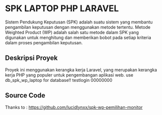 # SPK LAPTOP PHP LARAVEL

Sistem Pendukung Keputusan (SPK) adalah suatu sistem yang membantu pengambilan keputusan dengan menggunakan metode tertentu. Metode Weighted Product (WP) adalah salah satu metode dalam SPK yang digunakan untuk menghitung dan memberikan bobot pada setiap kriteria dalam proses pengambilan keputusan.

## Deskripsi Proyek

Proyek ini menggunakan kerangka kerja Laravel, yang merupakan kerangka kerja PHP yang populer untuk pengembangan aplikasi web. 
use db_spk_wp_laptop for database!!
testlogin
00000000

## Source Code
Thanks to : https://github.com/lucidlynxx/spk-wp-pemilihan-monitor